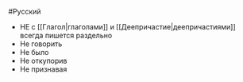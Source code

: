 #Русский 
- НЕ с [[Глагол|глаголами]] и [[Деепричастие|деепричастиями]] всегда пишется раздельно 
- Не говорить 
- Не было
- Не откупорив
- Не признавая 